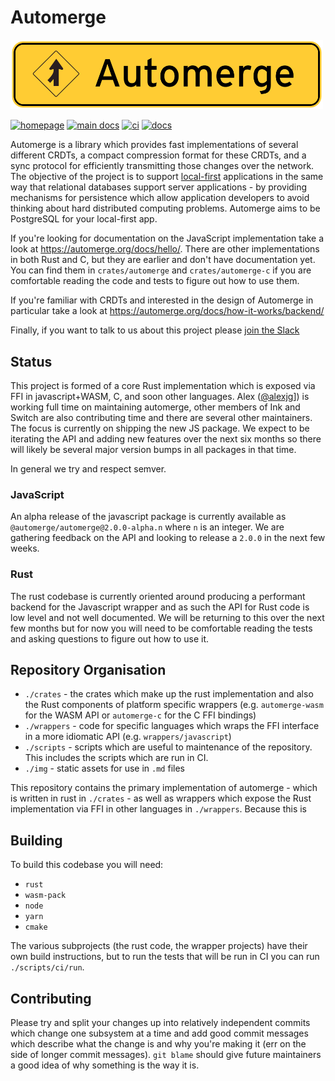 # Automerge

<img src='./img/sign.svg' width='500' alt='Automerge logo' />

[![homepage](https://img.shields.io/badge/homepage-published-informational)](https://automerge.org/)
[![main docs](https://img.shields.io/badge/docs-main-informational)](https://automerge.org/automerge-rs/automerge/)
[![ci](https://github.com/automerge/automerge-rs/actions/workflows/ci.yaml/badge.svg)](https://github.com/automerge/automerge-rs/actions/workflows/ci.yaml)
[![docs](https://github.com/automerge/automerge-rs/actions/workflows/docs.yaml/badge.svg)](https://github.com/automerge/automerge-rs/actions/workflows/docs.yaml)

Automerge is a library which provides fast implementations of several different
CRDTs, a compact compression format for these CRDTs, and a sync protocol for
efficiently transmitting those changes over the network. The objective of the
project is to support [local-first](https://www.inkandswitch.com/local-first/) applications in the same way that relational
databases support server applications - by providing mechanisms for persistence
which allow application developers to avoid thinking about hard distributed
computing problems. Automerge aims to be PostgreSQL for your local-first app.

If you're looking for documentation on the JavaScript implementation take a look
at https://automerge.org/docs/hello/. There are other implementations in both
Rust and C, but they are earlier and don't have documentation yet. You can find
them in `crates/automerge` and `crates/automerge-c` if you are comfortable
reading the code and tests to figure out how to use them.

If you're familiar with CRDTs and interested in the design of Automerge in
particular take a look at https://automerge.org/docs/how-it-works/backend/

Finally, if you want to talk to us about this project please [join the
Slack](https://join.slack.com/t/automerge/shared_invite/zt-1ho1ieas2-DnWZcRR82BRu65vCD4t3Xw)

## Status

This project is formed of a core Rust implementation which is exposed via FFI in
javascript+WASM, C, and soon other languages. Alex
([@alexjg](https://github.com/alexjg/)]) is working full time on maintaining
automerge, other members of Ink and Switch are also contributing time and there
are several other maintainers. The focus is currently on shipping the new JS
package. We expect to be iterating the API and adding new features over the next
six months so there will likely be several major version bumps in all packages
in that time.

In general we try and respect semver.

### JavaScript 

An alpha release of the javascript package is currently available as
`@automerge/automerge@2.0.0-alpha.n` where `n` is an integer. We are gathering
feedback on the API and looking to release a `2.0.0` in the next few weeks. 

### Rust

The rust codebase is currently oriented around producing a performant backend
for the Javascript wrapper and as such the API for Rust code is low level and
not well documented. We will be returning to this over the next few months but
for now you will need to be comfortable reading the tests and asking questions
to figure out how to use it.


## Repository Organisation

* `./crates` - the crates which make up the rust implementation and also the
  Rust components of platform specific wrappers (e.g. `automerge-wasm` for the
  WASM API or `automerge-c` for the C FFI bindings)
* `./wrappers` - code for specific languages which wraps the FFI interface in a
  more idiomatic API (e.g. `wrappers/javascript`)
* `./scripts` - scripts which are useful to maintenance of the repository.
  This includes the scripts which are run in CI.
* `./img` - static assets for use in `.md` files

This repository contains the primary implementation of automerge - which is
written in rust in `./crates` - as well as wrappers which expose the Rust
implementation via FFI in other languages in `./wrappers`. Because this is

## Building

To build this codebase you will need:

- `rust`
- `wasm-pack`
- `node`
- `yarn`
- `cmake`

The various subprojects (the rust code, the wrapper projects) have their own
build instructions, but to run the tests that will be run in CI you can run
`./scripts/ci/run`. 

## Contributing

Please try and split your changes up into relatively independent commits which
change one subsystem at a time and add good commit messages which describe what
the change is and why you're making it (err on the side of longer commit
messages). `git blame` should give future maintainers a good idea of why
something is the way it is.
